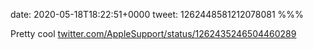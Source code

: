 date: 2020-05-18T18:22:51+0000
tweet: 1262448581212078081
%%%

Pretty cool [twitter.com/AppleSupport/status/1262435246504460289](https://twitter.com/AppleSupport/status/1262435246504460289)
